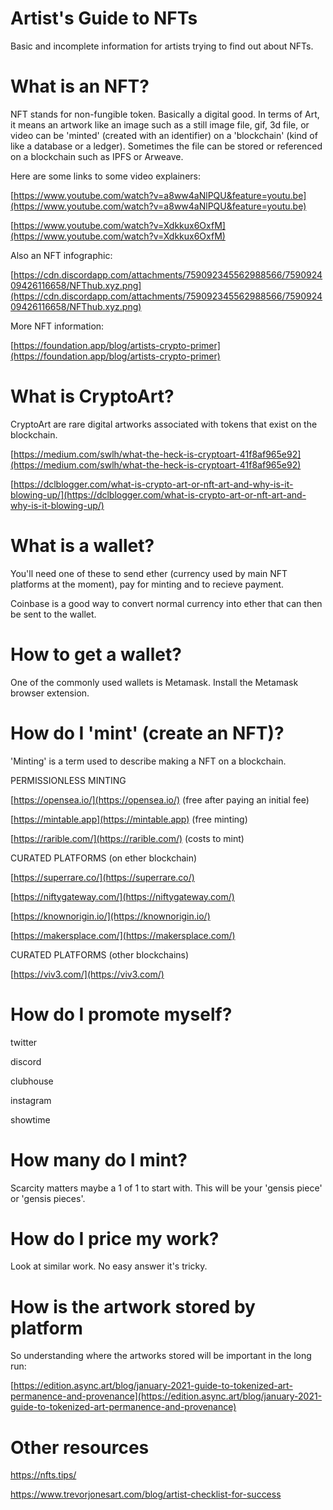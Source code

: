 # Artist's Guide to NFTs

Basic and incomplete information for artists trying to find out about NFTs.

# What is an NFT?

NFT stands for non-fungible token. Basically a digital good. In terms of Art, it means an artwork like an image such as a still image file, gif, 3d file, or video can be 'minted' (created with an identifier) on a 'blockchain' (kind of like a database or a ledger). Sometimes the file can be stored or referenced on a blockchain such as IPFS or Arweave.

Here are some links to some video explainers:

[https://www.youtube.com/watch?v=a8ww4aNlPQU&feature=youtu.be](https://www.youtube.com/watch?v=a8ww4aNlPQU&feature=youtu.be)

[https://www.youtube.com/watch?v=Xdkkux6OxfM](https://www.youtube.com/watch?v=Xdkkux6OxfM)

Also an NFT infographic:

[https://cdn.discordapp.com/attachments/759092345562988566/759092409426116658/NFThub.xyz.png](https://cdn.discordapp.com/attachments/759092345562988566/759092409426116658/NFThub.xyz.png)

More NFT information:

[https://foundation.app/blog/artists-crypto-primer](https://foundation.app/blog/artists-crypto-primer)

# What is CryptoArt?

CryptoArt are rare digital artworks associated with tokens that exist on the blockchain. 

[https://medium.com/swlh/what-the-heck-is-cryptoart-41f8af965e92](https://medium.com/swlh/what-the-heck-is-cryptoart-41f8af965e92)

[https://dclblogger.com/what-is-crypto-art-or-nft-art-and-why-is-it-blowing-up/](https://dclblogger.com/what-is-crypto-art-or-nft-art-and-why-is-it-blowing-up/)

# What is a wallet?

You'll need one of these to send ether (currency used by main NFT platforms at the moment), pay for minting and to recieve payment.

Coinbase is a good way to convert normal currency into ether that can then be sent to the wallet.

# How to get a wallet?

One of the commonly used wallets is Metamask. Install the Metamask browser extension. 

# How do I 'mint' (create an NFT)?

'Minting' is a term used to describe making a NFT on a blockchain.

PERMISSIONLESS MINTING

[https://opensea.io/](https://opensea.io/) (free after paying an initial fee)

[https://mintable.app](https://mintable.app) (free minting)

[https://rarible.com/](https://rarible.com/) (costs to mint)

CURATED PLATFORMS (on ether blockchain)

[https://superrare.co/](https://superrare.co/)

[https://niftygateway.com/](https://niftygateway.com/)

[https://knownorigin.io/](https://knownorigin.io/)

[https://makersplace.com/](https://makersplace.com/)

CURATED PLATFORMS (other blockchains)

[https://viv3.com/](https://viv3.com/)

# How do I promote myself?

twitter

discord

clubhouse

instagram

showtime

# How many do I mint?

Scarcity matters maybe a 1 of 1 to start with. This will be your 'gensis piece' or 'gensis pieces'. 

# How do I price my work?

Look at similar work. No easy answer it's tricky. 

# How is the artwork stored by platform

So understanding where the artworks stored will be important in the long run:

[https://edition.async.art/blog/january-2021-guide-to-tokenized-art-permanence-and-provenance](https://edition.async.art/blog/january-2021-guide-to-tokenized-art-permanence-and-provenance)

# Other resources

https://nfts.tips/

https://www.trevorjonesart.com/blog/artist-checklist-for-success



